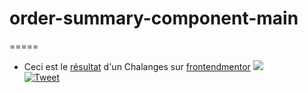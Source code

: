 # order-summary-component-main

=====
- Ceci est le [résultat](https://yoann-chaperon.github.io/order-summary-component-main/) d'un Chalanges sur [frontendmentor](https://www.frontendmentor.io/challenges/order-summary-component-QlPmajDUj)
[<img src="https://img.shields.io/badge/Yoann-Chaperon-COLOR.svg?logo=LOGO">](<LINK>)  
[![Tweet](https://img.shields.io/twitter/url/http/shields.io.svg?style=social)](https://twitter.com/chaps35300)
